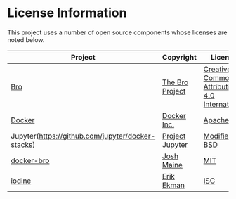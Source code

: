 # License Information

This project uses a number of open source components whose licenses are noted below.

| Project | Copyright | License |
|---------|-----------|---------|
| [Bro](https://github.com/bro/bro) |[The Bro Project](https://www.bro.org/)| [Creative Commons Attribution 4.0 International](https://github.com/bro/bro/blob/master/doc/LICENSE) |
| [Docker](https://github.com/docker) | [Docker Inc.](https://www.docker.com/) | [Apache 2.0](https://www.docker.com/components-licenses) |
| Jupyter(https://github.com/jupyter/docker-stacks) | [Project Jupyter](https://jupyter.org/) | [Modified BSD](https://github.com/jupyter/docker-stacks/tree/master/base-notebook)|
| [docker-bro](https://github.com/blacktop/docker-bro) | [Josh Maine](https://github.com/blacktop) | [MIT](https://github.com/blacktop/docker-bro/blob/master/LICENSE) |
| [iodine](https://github.com/yarrick/iodine) | [Erik Ekman](https://github.com/yarrick) | [ISC](https://github.com/yarrick/iodine#authors--license) |
